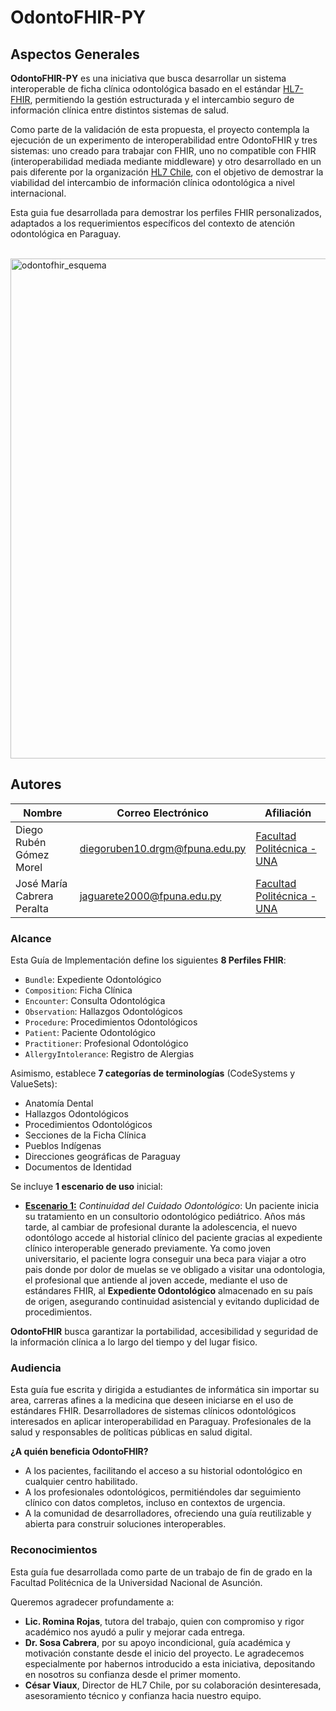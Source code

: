 # OdontoFHIR-PY

## Aspectos Generales

**OdontoFHIR-PY** es una iniciativa que busca desarrollar un sistema interoperable de ficha clínica odontológica basado en el estándar [HL7-FHIR](https://hl7.org/fhir/), permitiendo la gestión estructurada y el intercambio seguro de información clínica entre distintos sistemas de salud.

Como parte de la validación de esta propuesta, el proyecto contempla la ejecución de un experimento de interoperabilidad entre OdontoFHIR y tres sistemas: uno creado para trabajar con FHIR, uno no compatible con FHIR (interoperabilidad mediada mediante middleware) y otro desarrollado en un pais diferente por la organización [HL7 Chile](https://hl7chile.cl), con el objetivo de demostrar la viabilidad del intercambio de información clínica odontológica a nivel internacional.

Esta guia fue desarrollada para demostrar los perfiles FHIR personalizados, adaptados a los requerimientos específicos del contexto de atención odontológica en Paraguay.

<br>
<img src="odontofhir_esquema.png" alt="odontofhir_esquema" width="800px"/>
<br>

## Autores

| **Nombre**                     | **Correo Electrónico**               | **Afiliación**                              |
|-------------------------------|--------------------------------------|---------------------------------------------|
| Diego Rubén Gómez Morel       | diegoruben10.drgm@fpuna.edu.py       | [Facultad Politécnica - UNA](https://www.pol.una.py/) |
| José María Cabrera Peralta    | jaguarete2000@fpuna.edu.py           | [Facultad Politécnica - UNA](https://www.pol.una.py/) |

### Alcance

Esta Guía de Implementación define los siguientes **8 Perfiles FHIR**:

- `Bundle`: Expediente Odontológico
- `Composition`: Ficha Clínica
- `Encounter`: Consulta Odontológica
- `Observation`: Hallazgos Odontológicos
- `Procedure`: Procedimientos Odontológicos
- `Patient`: Paciente Odontológico
- `Practitioner`: Profesional Odontológico
- `AllergyIntolerance`: Registro de Alergias

Asimismo, establece **7 categorías de terminologías** (CodeSystems y ValueSets):

- Anatomía Dental
- Hallazgos Odontológicos
- Procedimientos Odontológicos
- Secciones de la Ficha Clínica
- Pueblos Indígenas
- Direcciones geográficas de Paraguay
- Documentos de Identidad

Se incluye **1 escenario de uso** inicial:

- [**Escenario 1:**](background.md#escenario-1) *Continuidad del Cuidado Odontológico*: Un paciente inicia su tratamiento en un consultorio odontológico pediátrico. Años más tarde, al cambiar de profesional durante la adolescencia, el nuevo odontólogo accede al historial clínico del paciente gracias al expediente clínico interoperable generado previamente. Ya como joven universitario, el paciente logra conseguir una beca para viajar a otro pais donde por dolor de muelas se ve obligado a visitar una odontologia, el profesional que antiende al joven accede, mediante el uso de estándares FHIR, al **Expediente Odontológico** almacenado en su país de origen, asegurando continuidad asistencial y evitando duplicidad de procedimientos.

**OdontoFHIR** busca garantizar la portabilidad, accesibilidad y seguridad de la información clínica a lo largo del tiempo y del lugar fisico.



### Audiencia

Esta guía fue escrita y dirigida a estudiantes de informática sin importar su area, carreras afines a la medicina que deseen iniciarse en el uso de estándares FHIR. Desarrolladores de sistemas clínicos odontológicos interesados en aplicar interoperabilidad en Paraguay. Profesionales de la salud y responsables de políticas públicas en salud digital.

**¿A quién beneficia OdontoFHIR?**

- A los pacientes, facilitando el acceso a su historial odontológico en cualquier centro habilitado.
- A los profesionales odontológicos, permitiéndoles dar seguimiento clínico con datos completos, incluso en contextos de urgencia.
- A la comunidad de desarrolladores, ofreciendo una guía reutilizable y abierta para construir soluciones interoperables.


### Reconocimientos

Esta guía fue desarrollada como parte de un trabajo de fin de grado en la Facultad Politécnica de la Universidad Nacional de Asunción.

Queremos agradecer profundamente a:

- **Lic. Romina Rojas**, tutora del trabajo, quien con compromiso y rigor académico nos ayudó a pulir y mejorar cada entrega.
- **Dr. Sosa Cabrera**, por su apoyo incondicional, guía académica y motivación constante desde el inicio del proyecto. Le agradecemos especialmente por habernos introducido a esta iniciativa, depositando en nosotros su confianza desde el primer momento.
- **César Viaux**, Director de HL7 Chile, por su colaboración desinteresada, asesoramiento técnico y confianza hacia nuestro equipo.
